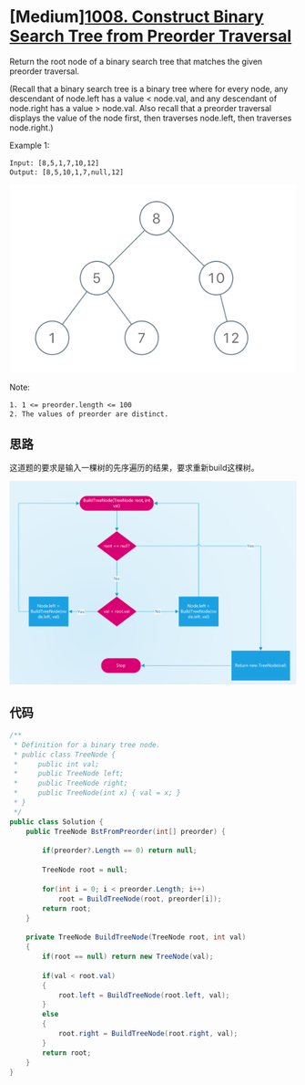 # [Medium][1008. Construct Binary Search Tree from Preorder Traversal](https://leetcode.com/problems/construct-binary-search-tree-from-preorder-traversal/)

Return the root node of a binary search tree that matches the given preorder traversal.

(Recall that a binary search tree is a binary tree where for every node, any descendant of node.left has a value < node.val, and any descendant of node.right has a value > node.val.  Also recall that a preorder traversal displays the value of the node first, then traverses node.left, then traverses node.right.)

Example 1:

```text
Input: [8,5,1,7,10,12]
Output: [8,5,10,1,7,null,12]
```

![example](image/example.png)

Note:

```text
1. 1 <= preorder.length <= 100
2. The values of preorder are distinct.
```

## 思路

这道题的要求是输入一棵树的先序遍历的结果，要求重新build这棵树。

![dataflow](image/dataflow.png)

## 代码

```csharp
/**
 * Definition for a binary tree node.
 * public class TreeNode {
 *     public int val;
 *     public TreeNode left;
 *     public TreeNode right;
 *     public TreeNode(int x) { val = x; }
 * }
 */
public class Solution {
    public TreeNode BstFromPreorder(int[] preorder) {

        if(preorder?.Length == 0) return null;

        TreeNode root = null;

        for(int i = 0; i < preorder.Length; i++)
            root = BuildTreeNode(root, preorder[i]);
        return root;
    }

    private TreeNode BuildTreeNode(TreeNode root, int val)
    {
        if(root == null) return new TreeNode(val);

        if(val < root.val)
        {
            root.left = BuildTreeNode(root.left, val);
        }
        else
        {
            root.right = BuildTreeNode(root.right, val);
        }
        return root;
    }
}
```
